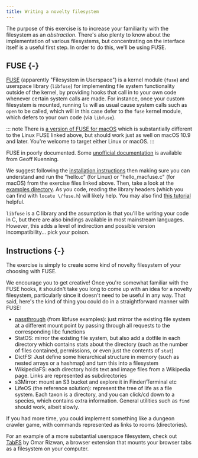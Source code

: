 ```yaml
---
title: Writing a novelty filesystem
---
```


<section>

The purpose of this exercise is to increase your familiarity with the filesystem as an *abstraction*. There's also plenty to know about the implementation of various filesystems, but concentrating on the interface itself is a useful first step. In order to do this, we'll be using FUSE.

# FUSE {-}

[FUSE](https://github.com/libfuse/libfuse) (apparently "Filesystem in Userspace") is a kernel module (`fuse`) and userspace library (`libfuse`) for implementing file system functionality outside of the kernel, by providing hooks that call in to your own code whenever certain system calls are made. For instance, once your custom filesystem is mounted, running `ls` will as usual cause system calls such as `open` to be called, which will in this case defer to the `fuse` kernel module, which defers to your own code (via `libfuse`).

::: note
There is [a version of FUSE for macOS](https://osxfuse.github.io/) which is substantially different to the Linux FUSE linked above, but should work just as well on macOS 10.9 and later. You're welcome to target either Linux or macOS.
:::

FUSE in poorly documented. Some [unofficial documentation](https://www.cs.hmc.edu/~geoff/classes/hmc.cs135.201109/homework/fuse/fuse_doc.html) is available from Geoff Kuenning. 

We suggest following the [installation instructions](https://github.com/libfuse/libfuse#installation) then making sure you can understand and run the "hello.c" (for Linux) or "hello_macfuse.c" (for macOS) from the exercise files linked above. Then, take a look at the [examples directory](https://github.com/libfuse/libfuse/tree/master/example). As you code, reading the library headers (which you can find with `locate \/fuse.h`) will likely help. You may also find [this tutorial](https://www.cs.nmsu.edu/~pfeiffer/fuse-tutorial/) helpful.

`libfuse` is a C library and the assumption is that you'll be writing your code in C, but there are also bindings available in most mainstream languages. However, this adds a level of indirection and possible version incompatibility... pick your poison.

# Instructions {-}

The exercise is simply to create some kind of novelty filesystem of your choosing with FUSE.

We encourage you to get creative! Once you're somewhat familiar with the FUSE hooks, it shouldn't take you long to come up with an idea for a novelty filesystem, particularly since it doesn't need to be useful in any way. That said, here's the kind of thing you could do in a straightforward manner with FUSE:

- [passthrough](https://github.com/libfuse/libfuse/blob/master/example/passthrough.c) (from libfuse examples): just mirror the existing file system at a different mount point by passing through all requests to the corresponding libc functions
- StatOS: mirror the existing file system, but also add a dotfile in each directory which contains stats about the directory (such as the number of files contained, permissions, or even just the contents of `stat`)
- DictFS: Just define some hierarchical structure in memory (such as nested arrays or a hashmap) and turn this into a filesystem
- WikipediaFS: each directory holds text and image files from a Wikipedia page. Links are represented as subdirectories
- s3Mirror: mount an S3 bucket and explore it in Finder/Terminal etc
- LifeOS (the reference solution): represent the tree of life as a file system. Each taxon is a directory, and you can click/cd down to a species, which contains extra information. General utilities such as `find` should work, albeit slowly.

If you had more time, you could implement something like a dungeon crawler game, with commands represented as links to rooms (directories).

For an example of a more substantial userspace filesystem, check out [TabFS](https://omar.website/tabfs/) by Omar Rizwan, a browser extension that mounts your browser tabs as a filesystem on your computer.

</section>
